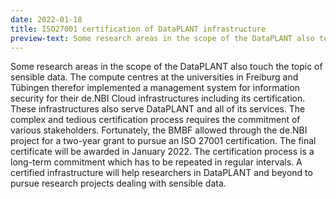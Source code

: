 ```yaml
---
date: 2022-01-18
title: ISO27001 certification of DataPLANT infrastructure
preview-text: Some research areas in the scope of the DataPLANT also touch the topic of sensible data. The compute centres at the universities in Freiburg and Tübingen therefor implemented a management system for information security for their de.NBI Cloud infrastructures including its certification. These infrastructures also serve DataPLANT and all of its services ...
---
```


Some research areas in the scope of the DataPLANT also touch the topic of sensible data. The compute centres at the universities in Freiburg and Tübingen therefor implemented a management system for information security for their de.NBI Cloud infrastructures including its certification. These infrastructures also serve DataPLANT and all of its services. The complex and tedious certification process requires the commitment of various stakeholders. Fortunately, the BMBF allowed through the de.NBI project for a two-year grant to pursue an ISO 27001 certification. The final certificate will be awarded in January 2022. The certification process is a long-term commitment which has to be repeated in regular intervals. A certified infrastructure will help researchers in DataPLANT and beyond to pursue research projects dealing with sensible data.

